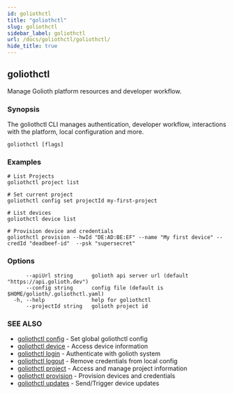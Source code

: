 ```yaml
---
id: goliothctl
title: "goliothctl"
slug: goliothctl
sidebar_label: goliothctl
url: /docs/goliothctl/goliothctl/
hide_title: true
---
```

## goliothctl

Manage Golioth platform resources and developer workflow.

### Synopsis

The goliothctl CLI manages authentication, developer workflow, interactions with the platform, local configuration and more.

```
goliothctl [flags]
```

### Examples

```
# List Projects
goliothctl project list

# Set current project
goliothctl config set projectId my-first-project

# List devices
goliothctl device list

# Provision device and credentials
goliothctl provision --hwId "DE:AD:BE:EF" --name "My first device" --credId "deadbeef-id"  --psk "supersecret"
```

### Options

```
      --apiUrl string      golioth api server url (default "https://api.golioth.dev")
      --config string      config file (default is $HOME/golioth/.goliothctl.yaml)
  -h, --help               help for goliothctl
      --projectId string   golioth project id
```

### SEE ALSO

* [goliothctl config](/docs/goliothctl/goliothctl_config/)	 - Set global goliothctl config
* [goliothctl device](/docs/goliothctl/goliothctl_device/)	 - Access device information
* [goliothctl login](/docs/goliothctl/goliothctl_login/)	 - Authenticate with golioth system
* [goliothctl logout](/docs/goliothctl/goliothctl_logout/)	 - Remove credentials from local config
* [goliothctl project](/docs/goliothctl/goliothctl_project/)	 - Access and manage project information
* [goliothctl provision](/docs/goliothctl/goliothctl_provision/)	 - Provision devices and credentials
* [goliothctl updates](/docs/goliothctl/goliothctl_updates/)	 - Send/Trigger device updates


